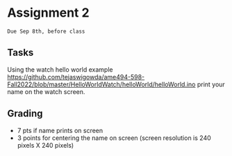 # Assignment 2
`Due Sep 8th, before class`


## Tasks

Using the watch hello world example https://github.com/tejaswigowda/ame494-598-Fall2022/blob/master/HelloWorldWatch/helloWorld/helloWorld.ino  print your name on the watch screen.


## Grading

- 7 pts if name prints on screen
- 3 points for centering the name on screen (screen resolution is 240 pixels X 240 pixels)



